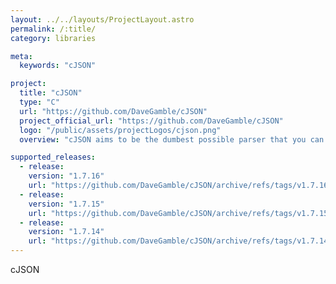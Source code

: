 ```yaml
---
layout: ../../layouts/ProjectLayout.astro
permalink: /:title/
category: libraries

meta:
  keywords: "cJSON"

project:
  title: "cJSON"
  type: "C"
  url: "https://github.com/DaveGamble/cJSON"
  project_official_url: "https://github.com/DaveGamble/cJSON"
  logo: "/public/assets/projectLogos/cjson.png"
  overview: "cJSON aims to be the dumbest possible parser that you can get your job done with. It's a single file of C, and a single header file."

supported_releases:
  - release:
    version: "1.7.16"
    url: "https://github.com/DaveGamble/cJSON/archive/refs/tags/v1.7.16.tar.gz"
  - release:
    version: "1.7.15"
    url: "https://github.com/DaveGamble/cJSON/archive/refs/tags/v1.7.15.tar.gz"
  - release:
    version: "1.7.14"
    url: "https://github.com/DaveGamble/cJSON/archive/refs/tags/v1.7.14.tar.gz"
---
```


<p>cJSON</p>
